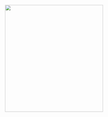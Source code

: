 <p align="center">
<img src="https://mhabibr02.github.io/Page-Web-Development/assets/img/portfolio/webdev-35.png" width="80%" height="30%">
</p>
